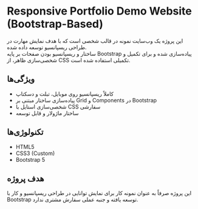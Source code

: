 # Responsive Portfolio Demo Website (Bootstrap-Based)
این پروژه یک وب‌سایت نمونه در قالب شخصی است که با هدف نمایش مهارت در طراحی ریسپانسیو توسعه داده شده.  
ساختار و ریسپانسیو بودن صفحات بر پایه Bootstrap پیاده‌سازی شده و برای تکمیل و شخصی‌سازی ظاهر، از CSS تکمیلی استفاده شده است.



## ویژگی‌ها

- کاملاً ریسپانسیو روی موبایل، تبلت و دسکتاپ
- پیاده‌سازی ساختار مبتنی بر Grid و Components در Bootstrap
- شخصی‌سازی استایل با CSS سفارشی
- ساختار ماژولار و قابل توسعه



## تکنولوژی‌ها

- HTML5
- CSS3 (Custom)
- Bootstrap 5



## هدف پروژه

این پروژه صرفاً به عنوان نمونه کار برای نمایش توانایی در طراحی ریسپانسیو و کار با Bootstrap توسعه یافته و جنبه عملی سفارش مشتری ندارد.
